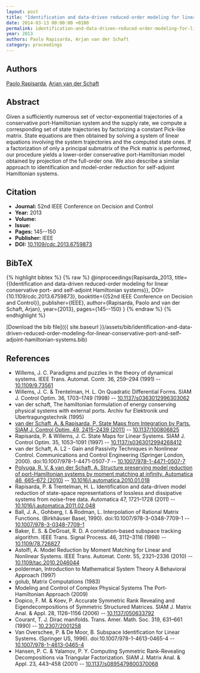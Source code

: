 ```yaml
---
layout: post
title: "Identification and data-driven reduced-order modeling for linear conservative port- and self-adjoint Hamiltonian systems"
date: 2014-03-13 00:00:00 +0100
permalink: identification-and-data-driven-reduced-order-modeling-for-linear-conservative-port-and-self-adjoint-hamiltonian-systems
year: 2013
authors: Paolo Rapisarda, Arjan van der Schaft
category: proceedings
---
```

 
## Authors
[Paolo Rapisarda](authors/paolo-rapisarda), [Arjan van der Schaft](authors/arjan-van-der-schaft)
 
## Abstract
Given a sufficiently numerous set of vector-exponential trajectories of a conservative port-Hamiltonian system and the supply rate, we compute a corresponding set of state trajectories by factorizing a constant Pick-like matrix. State equations are then obtained by solving a system of linear equations involving the system trajectories and the computed state ones. If a factorization of only a principal submatrix of the Pick matrix is performed, our procedure yields a lower-order conservative port-Hamiltonian model obtained by projection of the full-order one. We also describe a similar approach to identification and model-order reduction for self-adjoint Hamiltonian systems.
 
## Citation
- **Journal:** 52nd IEEE Conference on Decision and Control
- **Year:** 2013
- **Volume:** 
- **Issue:** 
- **Pages:** 145--150
- **Publisher:** IEEE
- **DOI:** [10.1109/cdc.2013.6759873](https://doi.org/10.1109/cdc.2013.6759873)
 
## BibTeX
{% highlight bibtex %}
{% raw %}
@inproceedings{Rapisarda_2013,
  title={{Identification and data-driven reduced-order modeling for linear conservative port- and self-adjoint Hamiltonian systems}},
  DOI={10.1109/cdc.2013.6759873},
  booktitle={{52nd IEEE Conference on Decision and Control}},
  publisher={IEEE},
  author={Rapisarda, Paolo and van der Schaft, Arjan},
  year={2013},
  pages={145--150}
}
{% endraw %}
{% endhighlight %}
 
[Download the bib file]({{ site.baseurl }}/assets/bib/identification-and-data-driven-reduced-order-modeling-for-linear-conservative-port-and-self-adjoint-hamiltonian-systems.bib)
 
## References
- Willems, J. C. Paradigms and puzzles in the theory of dynamical systems. IEEE Trans. Automat. Contr. 36, 259–294 (1991) -- [10.1109/9.73561](https://doi.org/10.1109/9.73561)
- Willems, J. C. & Trentelman, H. L. On Quadratic Differential Forms. SIAM J. Control Optim. 36, 1703–1749 (1998) -- [10.1137/s0363012996303062](https://doi.org/10.1137/s0363012996303062)
- van der schaft, The hamiltonian formulation of energy conserving physical systems with external ports. Archiv fur Elektronik und Ubertragungstechnik (1995)
- [van der Schaft, A. & Rapisarda, P. State Maps from Integration by Parts. SIAM J. Control Optim. 49, 2415–2439 (2011)](state-maps-from-integration-by-parts) -- [10.1137/100806825](https://doi.org/10.1137/100806825)
- Rapisarda, P. & Willems, J. C. State Maps for Linear Systems. SIAM J. Control Optim. 35, 1053–1091 (1997) -- [10.1137/s0363012994268412](https://doi.org/10.1137/s0363012994268412)
- van der Schaft, A. L2 - Gain and Passivity Techniques in Nonlinear Control. Communications and Control Engineering (Springer London, 2000). doi:10.1007/978-1-4471-0507-7 -- [10.1007/978-1-4471-0507-7](https://doi.org/10.1007/978-1-4471-0507-7)
- [Polyuga, R. V. & van der Schaft, A. Structure preserving model reduction of port-Hamiltonian systems by moment matching at infinity. Automatica 46, 665–672 (2010)](structure-preserving-model-reduction-of-port-hamiltonian-systems-by-moment-matching-at-infinity) -- [10.1016/j.automatica.2010.01.018](https://doi.org/10.1016/j.automatica.2010.01.018)
- Rapisarda, P. & Trentelman, H. L. Identification and data-driven model reduction of state-space representations of lossless and dissipative systems from noise-free data. Automatica 47, 1721–1728 (2011) -- [10.1016/j.automatica.2011.02.048](https://doi.org/10.1016/j.automatica.2011.02.048)
- Ball, J. A., Gohberg, I. & Rodman, L. Interpolation of Rational Matrix Functions. (Birkhäuser Basel, 1990). doi:10.1007/978-3-0348-7709-1 -- [10.1007/978-3-0348-7709-1](https://doi.org/10.1007/978-3-0348-7709-1)
- Baker, E. S. & DeGroat, R. D. A correlation-based subspace tracking algorithm. IEEE Trans. Signal Process. 46, 3112–3116 (1998) -- [10.1109/78.726827](https://doi.org/10.1109/78.726827)
- Astolfi, A. Model Reduction by Moment Matching for Linear and Nonlinear Systems. IEEE Trans. Automat. Contr. 55, 2321–2336 (2010) -- [10.1109/tac.2010.2046044](https://doi.org/10.1109/tac.2010.2046044)
- polderman, Introduction to Mathematical System Theory A Behavioral Approach (1997)
- golub, Matrix Computations (1983)
- Modeling and Control of Complex Physical Systems The Port-Hamiltonian Approach (2009)
- Dopico, F. M. & Koev, P. Accurate Symmetric Rank Revealing and Eigendecompositions of Symmetric Structured Matrices. SIAM J. Matrix Anal. &amp; Appl. 28, 1126–1156 (2006) -- [10.1137/050633792](https://doi.org/10.1137/050633792)
- Courant, T. J. Dirac manifolds. Trans. Amer. Math. Soc. 319, 631–661 (1990) -- [10.2307/2001258](https://doi.org/10.2307/2001258)
- Van Overschee, P. & De Moor, B. Subspace Identification for Linear Systems. (Springer US, 1996). doi:10.1007/978-1-4613-0465-4 -- [10.1007/978-1-4613-0465-4](https://doi.org/10.1007/978-1-4613-0465-4)
- Hansen, P. C. & Yalamov, P. Y. Computing Symmetric Rank-Revealing Decompositions via Triangular Factorization. SIAM J. Matrix Anal. &amp; Appl. 23, 443–458 (2001) -- [10.1137/s0895479800370068](https://doi.org/10.1137/s0895479800370068)

